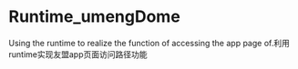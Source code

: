 # Runtime_umengDome
Using the runtime to realize the function of accessing the app page of.利用runtime实现友盟app页面访问路径功能
